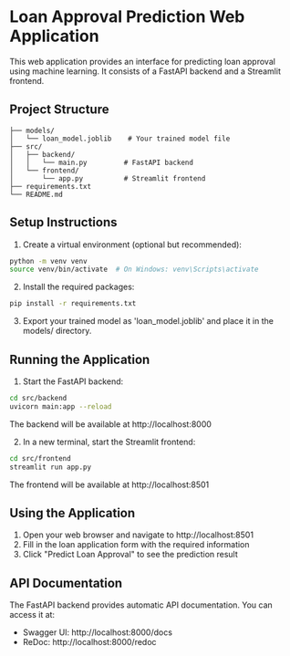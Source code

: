 # Loan Approval Prediction Web Application

This web application provides an interface for predicting loan approval using machine learning. It consists of a FastAPI backend and a Streamlit frontend.

## Project Structure
```
├── models/
│   └── loan_model.joblib    # Your trained model file
├── src/
│   ├── backend/
│   │   └── main.py         # FastAPI backend
│   └── frontend/
│       └── app.py          # Streamlit frontend
├── requirements.txt
└── README.md
```

## Setup Instructions

1. Create a virtual environment (optional but recommended):
```bash
python -m venv venv
source venv/bin/activate  # On Windows: venv\Scripts\activate
```

2. Install the required packages:
```bash
pip install -r requirements.txt
```

3. Export your trained model as 'loan_model.joblib' and place it in the models/ directory.

## Running the Application

1. Start the FastAPI backend:
```bash
cd src/backend
uvicorn main:app --reload
```
The backend will be available at http://localhost:8000

2. In a new terminal, start the Streamlit frontend:
```bash
cd src/frontend
streamlit run app.py
```
The frontend will be available at http://localhost:8501

## Using the Application

1. Open your web browser and navigate to http://localhost:8501
2. Fill in the loan application form with the required information
3. Click "Predict Loan Approval" to see the prediction result

## API Documentation

The FastAPI backend provides automatic API documentation. You can access it at:
- Swagger UI: http://localhost:8000/docs
- ReDoc: http://localhost:8000/redoc 